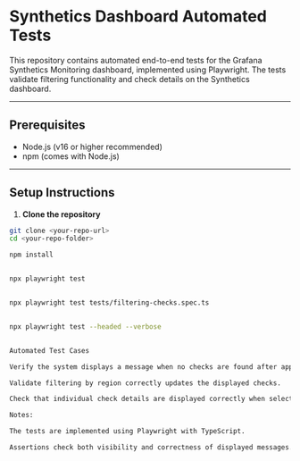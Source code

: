 # Synthetics Dashboard Automated Tests

This repository contains automated end-to-end tests for the Grafana Synthetics Monitoring dashboard, implemented using Playwright. The tests validate filtering functionality and check details on the Synthetics dashboard.

---

## Prerequisites

- Node.js (v16 or higher recommended)
- npm (comes with Node.js)

---

## Setup Instructions

1. **Clone the repository**

```bash
git clone <your-repo-url>
cd <your-repo-folder>

npm install


npx playwright test


npx playwright test tests/filtering-checks.spec.ts


npx playwright test --headed --verbose


Automated Test Cases

Verify the system displays a message when no checks are found after applying a filter.

Validate filtering by region correctly updates the displayed checks.

Check that individual check details are displayed correctly when selected.

Notes:

The tests are implemented using Playwright with TypeScript.

Assertions check both visibility and correctness of displayed messages.